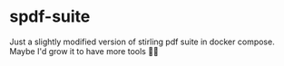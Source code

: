 # spdf-suite
Just a slightly modified version of stirling pdf suite in docker compose. Maybe I'd grow it to have more tools 🤷‍♂️
